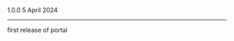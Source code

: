 1.0.0   5 April 2024
****************************************************************************************************
first release of portal